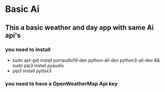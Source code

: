 # Basic Ai
## This a basic weather and day app with same Ai api's
### you need to install  
* sudo apt-get install portaudio19-dev python-all-dev python3-all-dev && sudo pip3 install pyaudio
* pip3 install pyttsx3

### you need to have a OpenWeatherMap Api key